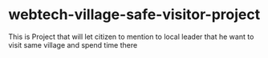 # webtech-village-safe-visitor-project
This is Project that will let citizen to mention to local leader that he want to visit same village and spend time there
